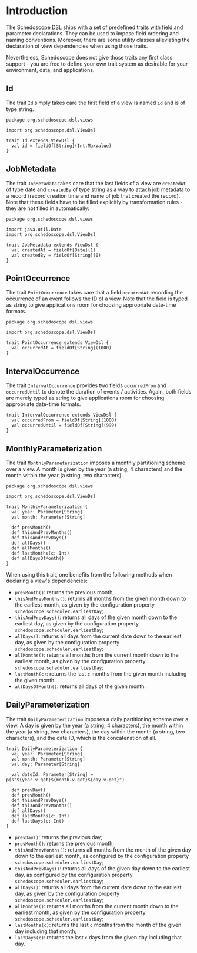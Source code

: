 # Introduction

The Schedoscope DSL ships with a set of predefined traits with field and parameter declarations. They can be used to impose field ordering and naming conventions. Moreover, there are some utility classes alleviating the declaration of view dependencies when using those traits. 

Nevertheless, Schedoscope does not give those traits any first class support - you are free to define your own trait system as desirable for your environment, data, and applications.

## Id

The trait `Id` simply takes care the first field of a view is named `id` and is of type string.

    package org.schedoscope.dsl.views

    import org.schedoscope.dsl.ViewDsl

    trait Id extends ViewDsl {
      val id = fieldOf[String](Int.MaxValue)
    }

## JobMetadata

The trait `JobMetadata` takes care that the last fields of a view are `createdAt` of type date and `createdBy` of type string as a way to attach job metadata to a record (record creation time and name of job that created the record). Note that these fields have to be filled explicitly by transformation rules - they are not filled in automatically:

    package org.schedoscope.dsl.views

    import java.util.Date
    import org.schedoscope.dsl.ViewDsl

    trait JobMetadata extends ViewDsl {
      val createdAt = fieldOf[Date](1)
      val createdBy = fieldOf[String](0)
    }

## PointOccurrence

The trait `PointOccurrence` takes care that a field `occurredAt` recording the occurrence of an event follows the ID of a view. Note that the field is typed as string to give applications room for choosing appropriate date-time formats.

    package org.schedoscope.dsl.views

    import org.schedoscope.dsl.ViewDsl

    trait PointOccurrence extends ViewDsl {
      val occurredAt = fieldOf[String](1000)
    }

## IntervalOccurrence

The trait `IntervalOccurrence` provides two fields `occurredFrom` and `occurredUntil` to denote the duration of events / activities. Again, both fields are merely typed as string to give applications room for choosing appropriate date-time formats.

    trait IntervalOccurrence extends ViewDsl {
      val occurredFrom = fieldOf[String](1000)
      val occurredUntil = fieldOf[String](999)
    }


## MonthlyParameterization

The trait `MonthlyParameterization` imposes a monthly partitioning scheme over a view. A month is given by the year (a string, 4 characters) and the month within the year (a string, two characters).

    package org.schedoscope.dsl.views

    import org.schedoscope.dsl.ViewDsl

    trait MonthlyParameterization {
      val year: Parameter[String]
      val month: Parameter[String]

      def prevMonth()
      def thisAndPrevMonths()
      def thisAndPrevDays()
      def allDays()
      def allMonths()
      def lastMonths(c: Int)
      def allDaysOfMonth()
    }

When using this trait, one benefits from the following methods when declaring a view's dependencies:

* `prevMonth()`: returns the previous month;
* `thisAndPrevMonths()`: returns all months from the given month down to the earliest month, as given by the configuration property `schedoscope.scheduler.earliestDay`;
* `thisAndPrevDays()`: returns all days of the given month down to the earliest day, as given by the configuration property `schedoscope.scheduler.earliestDay`;
* `allDays()`: returns all days from the current date down to the earliest day, as given by the configuration property `schedoscope.scheduler.earliestDay`;
* `allMonths()`: returns all months from the current month down to the earliest month, as given by the configuration property `schedoscope.scheduler.earliestDay`;
* `lastMonth(c)`: returns the last `c` months from the given month including the given month.
* `allDaysOfMonth()`: returns all days of the given month.

## DailyParameterization

The trait `DailyParameterization` imposes a daily partitioning scheme over a view. A day is given by the year (a string, 4 characters), the month within the year (a string, two characters), the day within the month (a string, two characters), and the date ID, which is the concatenation of all.

    trait DailyParameterization {
      val year: Parameter[String]
      val month: Parameter[String]
      val day: Parameter[String]

      val dateId: Parameter[String] = p(s"${year.v.get}${month.v.get}${day.v.get}")

      def prevDay()
      def prevMonth()
      def thisAndPrevDays()
      def thisAndPrevMonths()
      def allDays()
      def lastMonths(c: Int)
      def lastDays(c: Int)
    }

* `prevDay()`: returns the previous day;
* `prevMonth()`: returns the previous month;
* `thisAndPrevMonths()`: returns all months from the month of the given day down to the earliest month, as configured by the configuration property `schedoscope.scheduler.earliestDay`;
* `thisAndPrevDays()`: returns all days of the given day down to the earliest day, as configured by the configuration property `schedoscope.scheduler.earliestDay`;
* `allDays()`: returns all days from the current date down to the earliest day, as given by the configuration property `schedoscope.scheduler.earliestDay`;
* `allMonths()`: returns all months from the current month down to the earliest month, as given by the configuration property `schedoscope.scheduler.earliestDay`;
* `lastMonths(c)`: returns the last `c` months from the month of the given day including that month;
* `lastDays(c)`: returns the last `c` days from the given day including that day.